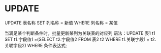 # UPDATE
UPDATE 表名称 SET 列名称 = 新值 WHERE 列名称 = 某值

当满足某个判断条件时，批量更新某列为关联表的对应列
语法：UPDATE 表1 t1 SET t1.字段值1 =(SELECT t2.字段值2 FROM 表2 t2 WHERE t1.关联字段1 = t2.关联字段2) WHERE 条件表达式;